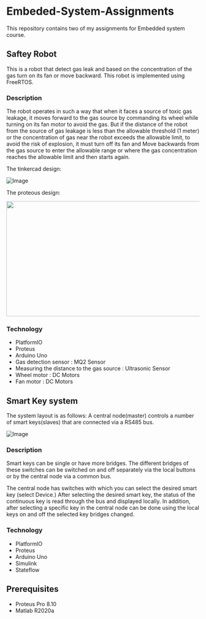 # Embeded-System-Assignments

This repository contains two of my assignments for Embedded system course.

## Saftey Robot
This is a robot that detect gas leak and based on the concentration of the gas turn on its fan or move backward. This robot is implemented using FreeRTOS.

### Description

The robot operates in such a way that when it faces a source of toxic gas leakage, it moves forward to the gas source by commanding its 
wheel while turning on its fan motor to avoid the gas.
But if the distance of the robot from the source of gas leakage is less than the allowable threshold (1 meter) or the concentration of gas near the
robot exceeds the allowable limit, to avoid the risk of explosion, it must turn off its fan and Move backwards from the gas source to enter 
the allowable range or where the gas concentration reaches the allowable limit and then starts again.

The tinkercad design:

![Image](https://github.com/mahtab2/Embeded-System-Assignments/blob/main/assets/safteyRobotTinkercad.jpg)

The proteous design:

<img src="https://github.com/mahtab2/Embeded-System-Assignments/blob/main/assets/safteyRobot.jpg" width="600" height="300">

### Technology

* PlatformIO 
* Proteus
* Arduino Uno
* Gas detection sensor : MQ2 Sensor
* Measuring the distance to the gas source : Ultrasonic Sensor
* Wheel motor : DC Motors 
* Fan motor : DC Motors 

## Smart Key system
The system layout is as follows: A central node(master) controls a number of smart keys(slaves) that are connected via a ‫‪RS485‬‬ bus.

![Image](https://github.com/mahtab2/Embeded-System-Assignments/blob/main/assets/smartkey.jpg)

### Description
Smart keys can be single or have more bridges. The different 
bridges of these switches can be switched on and off separately via the local buttons or by the central node via a common bus.


The central node has switches with which you can select the desired smart key (select Device.) After selecting
the desired smart key, the status of the continuous key is read through the bus and displayed locally. In addition, after
selecting a specific key in the central node can be done using the local keys on and off the selected key bridges changed.

### Technology

* PlatformIO 
* Proteus
* Arduino Uno
* Simulink
* Stateflow

## Prerequisites

* Proteus Pro 8.10
* Matlab R2020a



